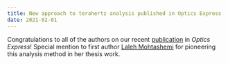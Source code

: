 ```yaml
---
title: New approach to terahertz analysis published in Optics Express
date: 2021-02-01
---
```


Congratulations to all of the authors on our recent [publication](/publications/mohtashemi-2021) in *Optics
Express*! Special mention to first author
[Laleh Mohtashemi](/author/laleh-mohtashemi)
for pioneering this analysis method in her thesis work.

<!--more-->
